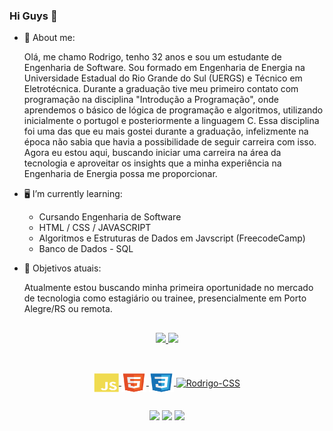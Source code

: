 ### Hi Guys 👋

- 🔎 About me:

  Olá, me chamo Rodrigo, tenho 32 anos e sou um estudante de Engenharia de Software.
  Sou formado em Engenharia de Energia na Universidade Estadual do Rio Grande do Sul (UERGS) e Técnico em  Eletrotécnica. Durante a graduação tive meu primeiro contato com programação na disciplina "Introdução a Programação", onde aprendemos o básico de lógica de programação e algoritmos, utilizando inicialmente o portugol e posteriormente a linguagem C. Essa disciplina foi uma das que eu mais gostei durante a graduação, infelizmente na época não sabia que havia a possibilidade de seguir carreira com isso. Agora eu estou aqui, buscando iniciar uma carreira na área da tecnologia e aproveitar os insights que a minha experiência na Engenharia de Energia possa me proporcionar.
  
- 🖥️ I’m currently learning:

  - Cursando Engenharia de Software
  - HTML / CSS / JAVASCRIPT
  - Algoritmos e Estruturas de Dados em Javscript (FreecodeCamp)
  - Banco de Dados - SQL
  
- 🚀 Objetivos atuais:

  Atualmente estou buscando minha primeira oportunidade no mercado de tecnologia como estagiário ou trainee, presencialmente em Porto Alegre/RS ou remota.
  
  ##

<div align="center">
  <a href="https://www.linkedin.com/in/rodrigo-marques-608196193/">
  <img height="180em" src="https://github-readme-stats.vercel.app/api?username=RodrigoMFG&show_icons=true&theme=chartreuse-dark&include_all_commits=true&count_private=true"/>
  <img height="180em" src="https://github-readme-stats.vercel.app/api/top-langs/?username=RodrigoMFG&layout=compact&langs_count=7&theme=chartreuse-dark"/>
</div>

##

<div style="display: inline_block" align="center"><br>
  <img align="center" alt="Rodrigo-Js" height="30" width="40" src="https://raw.githubusercontent.com/devicons/devicon/master/icons/javascript/javascript-plain.svg">
  <img align="center" alt="Rodrigo-HTML" height="30" width="40" src="https://raw.githubusercontent.com/devicons/devicon/master/icons/html5/html5-original.svg">
  <img align="center" alt="Rodrigo-CSS" height="30" width="40" src="https://raw.githubusercontent.com/devicons/devicon/master/icons/css3/css3-original.svg">
  <img align="center" alt="Rodrigo-CSS" height="30" width="40" src="https://cdn.jsdelivr.net/gh/devicons/devicon/icons/nodejs/nodejs-plain.svg" />

</div>

##

<div align="center">
  <a href="https://github.com/RodrigoMFG" target="_blank"><img src="https://img.shields.io/badge/GitHub-100000?style=for-the-badge&logo=github&logoColor=white" target="_blank"></a>
  <a href="https://www.linkedin.com/in/rodrigo-marques-608196193/"_blank"><img src="https://img.shields.io/badge/LinkedIn-0077B5?style=for-the-badge&logo=linkedin&logoColor=white" target="_blank"></a>
  <a href="mailto:rodrigo.marquesg@gmail.com"_blank"><img src="https://img.shields.io/badge/Gmail-D14836?style=for-the-badge&logo=gmail&logoColor=white" target="_blank"></a>
  
</div>
